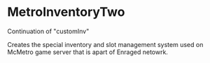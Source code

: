 # MetroInventoryTwo
Continuation of "customInv"

Creates the special inventory and slot management system used on McMetro game server that is apart of Enraged netowrk.

